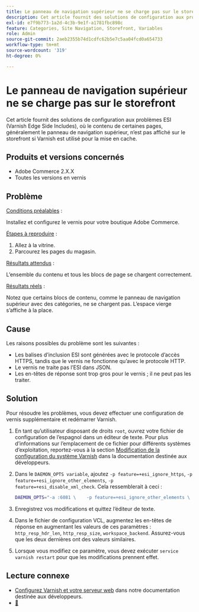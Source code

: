 ```yaml
---
title: Le panneau de navigation supérieur ne se charge pas sur le storefront
description: Cet article fournit des solutions de configuration aux problèmes ESI (Varnish Edge Side Includes), où le contenu de certaines pages, généralement le panneau de navigation supérieur, n’est pas affiché sur le storefront si Varnish est utilisé pour la mise en cache.
exl-id: e7f9b773-1a2d-4c3b-9e1f-a1781fbc898c
feature: Categories, Site Navigation, Storefront, Variables
role: Admin
source-git-commit: 2aeb2355b74d1cdfc62b5e7c5aa04fcd0a654733
workflow-type: tm+mt
source-wordcount: '319'
ht-degree: 0%

---
```


# Le panneau de navigation supérieur ne se charge pas sur le storefront

Cet article fournit des solutions de configuration aux problèmes ESI (Varnish Edge Side Includes), où le contenu de certaines pages, généralement le panneau de navigation supérieur, n’est pas affiché sur le storefront si Varnish est utilisé pour la mise en cache.

## Produits et versions concernés

* Adobe Commerce 2.X.X
* Toutes les versions en vernis

## Problème

<u>Conditions préalables</u> :

Installez et configurez le vernis pour votre boutique Adobe Commerce.

<u>Étapes à reproduire</u> :

1. Allez à la vitrine.
1. Parcourez les pages du magasin.

<u>Résultats attendus</u> :

L’ensemble du contenu et tous les blocs de page se chargent correctement.

<u>Résultats réels</u> :

Notez que certains blocs de contenu, comme le panneau de navigation supérieur avec des catégories, ne se chargent pas. L’espace vierge s’affiche à la place.

## Cause

Les raisons possibles du problème sont les suivantes :

* Les balises d’inclusion ESI sont générées avec le protocole d’accès HTTPS, tandis que le vernis ne fonctionne qu’avec le protocole HTTP.
* Le vernis ne traite pas l’ESI dans JSON.
* Les en-têtes de réponse sont trop gros pour le vernis ; il ne peut pas les traiter.

## Solution

Pour résoudre les problèmes, vous devez effectuer une configuration de vernis supplémentaire et redémarrer Varnish.

1. En tant qu’utilisateur disposant de droits `root`, ouvrez votre fichier de configuration de l’espagnol dans un éditeur de texte. Pour plus d’informations sur l’emplacement de ce fichier pour différents systèmes d’exploitation, reportez-vous à la section [Modification de la configuration du système Varnish](https://experienceleague.adobe.com/en/docs/commerce-operations/configuration-guide/cache/config-varnish-server) dans la documentation destinée aux développeurs.
1. Dans le `DAEMON_OPTS variable`, ajoutez `-p feature=+esi_ignore_https`, `-p  feature=+esi_ignore_other_elements`, `-p  feature=+esi_disable_xml_check`. Cela ressemblerait à ceci :

   ```bash
   DAEMON_OPTS="-a :6081 \    -p feature=+esi_ignore_other_elements \    -p feature=+esi_disable_xml_check \    -p feature=+esi_ignore_https \    -T localhost:6082 \    -f /etc/varnish/default.vcl \    -S /etc/varnish/secret \    -s malloc,256m"
   ```

1. Enregistrez vos modifications et quittez l’éditeur de texte.
1. Dans le fichier de configuration VCL, augmentez les en-têtes de réponse en augmentant les valeurs de ces paramètres : `http_resp_hdr_len`, `http_resp_size`, `workspace_backend`. Assurez-vous que les deux dernières ont des valeurs similaires.
1. Lorsque vous modifiez ce paramètre, vous devez exécuter `service varnish restart` pour que les modifications prennent effet.

## Lecture connexe

* [Configurez Varnish et votre serveur web](https://experienceleague.adobe.com/en/docs/commerce-operations/configuration-guide/cache/config-varnish-server) dans notre documentation destinée aux développeurs.
* [&#128279;](https://varnish-cache.org/docs/5.1/reference/index.html)
